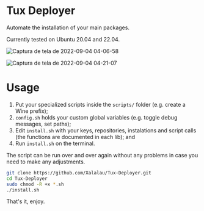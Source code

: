 # Tux Deployer

Automate the installation of your main packages.

Currently tested on Ubuntu 20.04 and 22.04.

![Captura de tela de 2022-09-04 04-06-58](https://user-images.githubusercontent.com/5098527/188301817-44c6accc-3a98-4a84-99ae-562576401601.png)

![Captura de tela de 2022-09-04 04-21-07](https://user-images.githubusercontent.com/5098527/188302254-ce356059-173c-477b-8e62-ad9eacaba90c.png)


# Usage

1. Put your specialized scripts inside the ``scripts/`` folder (e.g. create a Wine prefix);
2. ``config.sh`` holds your custom global variables (e.g. toggle debug messages, set paths);
3. Edit ``install.sh`` with your keys, repositories, instalations and script calls (the functions are documented in each lib); and
4. Run ``install.sh`` on the terminal.

The script can be run over and over again without any problems in case you need to make any adjustments.


```sh
git clone https://github.com/Xalalau/Tux-Deployer.git
cd Tux-Deployer
sudo chmod -R +x *.sh
./install.sh
```

That's it, enjoy.